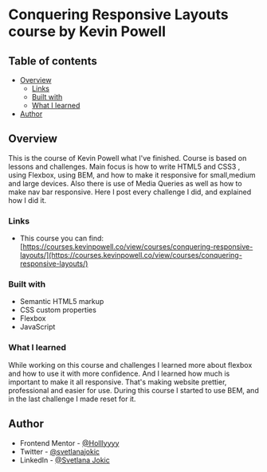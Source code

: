 # Conquering Responsive Layouts course by Kevin Powell


## Table of contents

- [Overview](#overview)
  - [Links](#links)
  - [Built with](#built-with)
  - [What I learned](#what-i-learned)
- [Author](#author)


## Overview

This is the course of Kevin Powell what I've finished.  Course is based on lessons and challenges.  Main focus is how to write HTML5 and CSS3 , using Flexbox, using BEM, and how to make it responsive for small,medium and large devices. Also there is use of Media Queries as well as how to make nav bar responsive. Here I post every challenge I did, and explained how I did it.

### Links

- This course you can find: [https://courses.kevinpowell.co/view/courses/conquering-responsive-layouts/](https://courses.kevinpowell.co/view/courses/conquering-responsive-layouts/)

### Built with

- Semantic HTML5 markup
- CSS custom properties
- Flexbox
- JavaScript

### What I learned

While working on this course and challenges I learned more about flexbox  and how to use it with more confidence. And I learned how much is important to make it all responsive. That's making website prettier, professional and easier for use. During this course I started to use BEM, and in the last challenge I made reset for it. 


## Author
- Frontend Mentor - [@Holllyyyy](https://www.frontendmentor.io/profile/Holllyyyy)
- Twitter - [@svetlanajokic](https://twitter.com/svetlanajokic)
- LinkedIn - [@Svetlana Jokic](https://www.linkedin.com/in/svetlana-jokic-787432100/)

